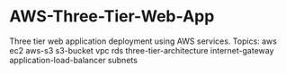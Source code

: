 # AWS-Three-Tier-Web-App
Three tier web application deployment using AWS services.  Topics: aws ec2 aws-s3 s3-bucket vpc rds three-tier-architecture internet-gateway application-load-balancer subnets
